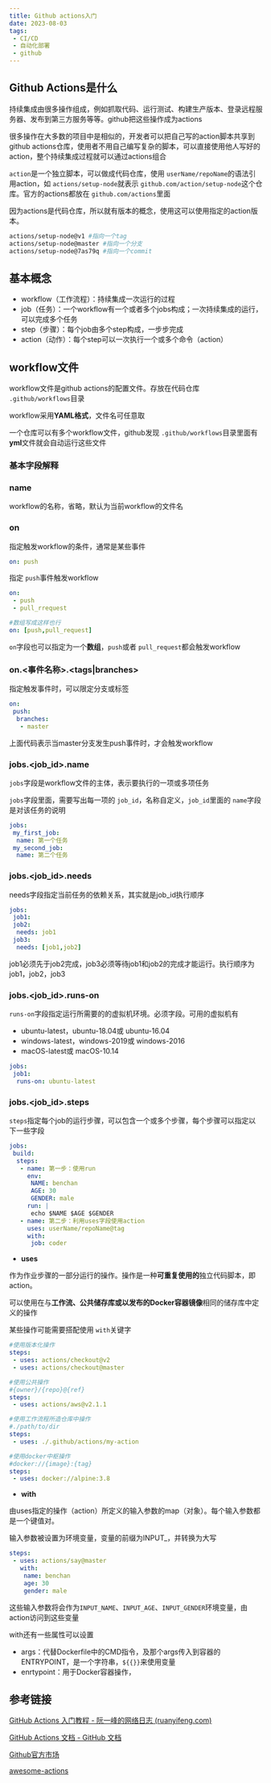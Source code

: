 ```yaml
---
title: Github actions入门
date: 2023-08-03
tags:
 - CI/CD
 - 自动化部署
 - github
---
```

## Github Actions是什么

持续集成由很多操作组成，例如抓取代码、运行测试、构建生产版本、登录远程服务器、发布到第三方服务等等。github把这些操作成为actions

很多操作在大多数的项目中是相似的，开发者可以把自己写的action脚本共享到github actions仓库，使用者不用自己编写复杂的脚本，可以直接使用他人写好的action，整个持续集成过程就可以通过actions组合

`action`是一个独立脚本，可以做成代码仓库，使用 `userName/repoName`的语法引用action，如 `actions/setup-node`就表示 `github.com/action/setup-node`这个仓库。官方的actions都放在 `github.com/actions`里面

因为actions是代码仓库，所以就有版本的概念，使用这可以使用指定的action版本。

```bash
actions/setup-node@v1 #指向一个tag
actions/setup-node@master #指向一个分支
actions/setup-node@7as79q #指向一个commit
```

## 基本概念

* workflow（工作流程）：持续集成一次运行的过程
* job（任务）：一个workflow有一个或者多个jobs构成；一次持续集成的运行，可以完成多个任务
* step（步骤）：每个job由多个step构成，一步步完成
* action（动作）：每个step可以一次执行一个或多个命令（action）

## workflow文件

workflow文件是github actions的配置文件。存放在代码仓库 `.github/workflows`目录

workflow采用**YAML格式**，文件名可任意取

一个仓库可以有多个workflow文件，github发现 `.github/workflows`目录里面有**yml**文件就会自动运行这些文件

### 基本字段解释

### name

workflow的名称，省略，默认为当前workflow的文件名

### on

指定触发workflow的条件，通常是某些事件

```yaml
on: push
```

指定 `push`事件触发workflow

```yaml
on:
 - push
 - pull_rrequest

#数组写成这样也行
on: [push,pull_request]
```

`on`字段也可以指定为一个**数组**，`push`或者 `pull_request`都会触发workflow

### on.\<事件名称\>.<tags|branches>

指定触发事件时，可以限定分支或标签

```yaml
on:
 push:
  branches:
   - master
```

上面代码表示当master分支发生push事件时，才会触发workflow

### jobs.\<job_id\>.name

`jobs`字段是workflow文件的主体，表示要执行的一项或多项任务

`jobs`字段里面，需要写出每一项的 `job_id`，名称自定义，`job_id`里面的 `name`字段是对该任务的说明

```yaml
jobs:
 my_first_job:
  name: 第一个任务
 my_second_job:
  name: 第二个任务
```

### jobs.\<job_id\>.needs

needs字段指定当前任务的依赖关系，其实就是job_id执行顺序

```yaml
jobs:
 job1:
 job2:
  needs: job1
 job3:
  needs: [job1,job2]
```

job1必须先于job2完成，job3必须等待job1和job2的完成才能运行。执行顺序为job1，job2，job3

### jobs.\<job_id\>.runs-on

`runs-on`字段指定运行所需要的的虚拟机环境。必须字段。可用的虚拟机有

* ubuntu-latest，ubuntu-18.04或 ubuntu-16.04
* windows-latest，windows-2019或 windows-2016
* macOS-latest或 macOS-10.14

```yaml
jobs:
 job1:
  runs-on: ubuntu-latest
```

### jobs.\<job_id\>.steps

`steps`指定每个job的运行步骤，可以包含一个或多个步骤，每个步骤可以指定以下一些字段

```yaml
jobs:
 build:
  steps:
   - name: 第一步：使用run
     env: 
      NAME: benchan
      AGE: 30
      GENDER: male
     run: |
      echo $NAME $AGE $GENDER
   - name: 第二步：利用uses字段使用action
     uses: userName/repoName@tag
     with:
      job: coder
```

* **uses**

作为作业步骤的一部分运行的操作。操作是一种**可重复使用的**独立代码脚本，即action。

可以使用在与**工作流、公共储存库或以发布的Docker容器镜像**相同的储存库中定义的操作

某些操作可能需要搭配使用 `with`关键字

```yaml
#使用版本化操作
steps:
 - uses: actions/checkout@v2
 - uses: actions/checkout@master

#使用公共操作
#{owner}/{repo}@{ref}
steps:
 - uses: actions/aws@v2.1.1

#使用工作流程所造仓库中操作
#./path/to/dir
steps:
 - uses: ./.github/actions/my-action

#使用docker中枢操作
#docker://{image}:{tag}
steps:
 - uses: docker://alpine:3.8
```

* **with**

由uses指定的操作（action）所定义的输入参数的map（对象）。每个输入参数都是一个键值对。

输入参数被设置为环境变量，变量的前缀为INPUT_，并转换为大写

```yaml
steps:
 - uses: actions/say@master
   with:
    name: benchan
    age: 30
    gender: male
```

这些输入参数将会作为`INPUT_NAME`、`INPUT_AGE`、`INPUT_GENDER`环境变量，由action访问到这些变量

with还有一些属性可以设置

* args：代替Dockerfile中的CMD指令，及那个args传入到容器的ENTRYPOINT，是一个字符串，`${{}}`来使用变量
* enrtypoint：用于Docker容器操作，

## 参考链接

[GitHub Actions 入门教程 - 阮一峰的网络日志 (ruanyifeng.com)](https://www.ruanyifeng.com/blog/2019/09/getting-started-with-github-actions.html)

[GitHub Actions 文档 - GitHub 文档](https://docs.github.com/zh/actions)

[Github官方市场](https://github.com/marketplace?type=actions)

[awesome-actions](https://github.com/sdras/awesome-actions)
